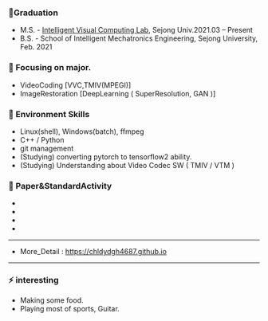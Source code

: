 
 ### 🔭Graduation
- M.S. - [Intelligent Visual Computing Lab](https://sites.google.com/view/ivcl), Sejong Univ.2021.03 – Present
- B.S. - School of Intelligent Mechatronics Engineering, Sejong University, Feb. 2021


 ### 🔭 Focusing on major.
- VideoCoding [VVC,TMIV(MPEGI)]
- ImageRestoration [DeepLearning ( SuperResolution, GAN )]


 ### 🔭 Environment Skills
- Linux(shell), Windows(batch), ffmpeg
- C++ / Python
- git management
- (Studying) converting pytorch to tensorflow2 ability.
- (Studying) Understanding about Video Codec SW ( TMIV / VTM )


 ### 🔭 Paper&StandardActivity

-
-
-
-
--- 
- More_Detail : https://chldydgh4687.github.io

--- 

### ⚡ interesting
- Making some food.
- Playing most of sports, Guitar.

<!--
**chldydgh4687/chldydgh4687** is a ✨ _special_ ✨ repository because its `README.md` (this file) appears on your GitHub profile.

Here are some ideas to get you started:

- 🔭 I’m currently working on ...
- 🌱 I’m currently learning ...
- 👯 I’m looking to collaborate on ...
- 🤔 I’m looking for help with ...
- 💬 Ask me about ...
- 📫 How to reach me: ...
- 😄 Pronouns: ...
- ⚡ Fun fact: ...
-->
